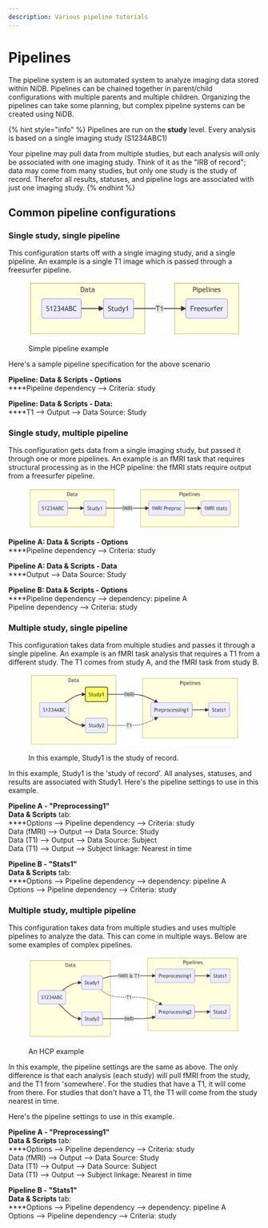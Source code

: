 ```yaml
---
description: Various pipeline tutorials
---
```


# Pipelines

The pipeline system is an automated system to analyze imaging data stored within NiDB. Pipelines can be chained together in parent/child configurations with multiple parents and multiple children. Organizing the pipelines can take some planning, but complex pipeline systems can be created using NiDB.

{% hint style="info" %}
Pipelines are run on the **study** level. Every analysis is based on a single imaging study (S1234ABC1)

Your pipeline may pull data from multiple studies, but each analysis will only be associated with one imaging study. Think of it as the "IRB of record"; data may come from many studies, but only one study is the study of record. Therefor all results, statuses, and pipeline logs are associated with just one imaging study.
{% endhint %}

## Common pipeline configurations

### Single study, single pipeline

This configuration starts off with a single imaging study, and a single pipeline. An example is a single T1 image which is passed through a freesurfer pipeline.

<figure><img src="../.gitbook/assets/image (12) (1).png" alt=""><figcaption><p>Simple pipeline example</p></figcaption></figure>

Here's a sample pipeline specification for the above scenario

**Pipeline: Data & Scripts - Options**\
****Pipeline dependency --> Criteria: study

**Pipeline: Data & Scripts - Data:**\
****T1 --> Output --> Data Source: Study

### Single study, multiple pipeline

This configuration gets data from a single imaging study, but passed it through one or more pipelines. An example is an fMRI task that requires structural processing as in the HCP pipeline: the fMRI stats require output from a freesurfer pipeline.

<figure><img src="../.gitbook/assets/image (13).png" alt=""><figcaption></figcaption></figure>

**Pipeline A: Data & Scripts - Options**\
****Pipeline dependency --> Criteria: study

**Pipeline A: Data & Scripts - Data**\
****Output --> Data Source: Study

**Pipeline B: Data & Scripts - Options**\
****Pipeline dependency --> dependency: pipeline A\
Pipeline dependency --> Criteria: study

### Multiple study, single pipeline

This configuration takes data from multiple studies and passes it through a single pipeline. An example is an fMRI task analysis that requires a T1 from a different study. The T1 comes from study A, and the fMRI task from study B.

<figure><img src="../.gitbook/assets/image (11) (1).png" alt=""><figcaption><p>In this example, Study1 is the study of record.</p></figcaption></figure>

In this example, Study1 is the 'study of record'. All analyses, statuses, and results are associated with Study1. Here's the pipeline settings to use in this example.

**Pipeline A - "Preprocessing1"**\
**Data & Scripts** tab:\
****Options --> Pipeline dependency --> Criteria: study\
Data (fMRI) --> Output --> Data Source: Study\
Data (T1) --> Output --> Data Source: Subject\
Data (T1) --> Output --> Subject linkage: Nearest in time

**Pipeline B - "Stats1"**\
**Data & Scripts** tab:\
****Options --> Pipeline dependency --> dependency: pipeline A\
Options --> Pipeline dependency --> Criteria: study

### Multiple study, multiple pipeline

This configuration takes data from multiple studies and uses multiple pipelines to analyze the data. This can come in multiple ways. Below are some examples of complex pipelines.

<figure><img src="../.gitbook/assets/image (6).png" alt=""><figcaption><p>An HCP example</p></figcaption></figure>

In this example, the pipeline settings are the same as above. The only difference is that each analysis (each study) will pull fMRI from the study, and the T1 from 'somewhere'. For the studies that have a T1, it will come from there. For studies that don't have a T1, the T1 will come from the study nearest in time.

Here's the pipeline settings to use in this example.

**Pipeline A - "Preprocessing1"**\
**Data & Scripts** tab:\
****Options --> Pipeline dependency --> Criteria: study\
Data (fMRI) --> Output --> Data Source: Study\
Data (T1) --> Output --> Data Source: Subject\
Data (T1) --> Output --> Subject linkage: Nearest in time

**Pipeline B - "Stats1"**\
**Data & Scripts** tab:\
****Options --> Pipeline dependency --> dependency: pipeline A\
Options --> Pipeline dependency --> Criteria: study
